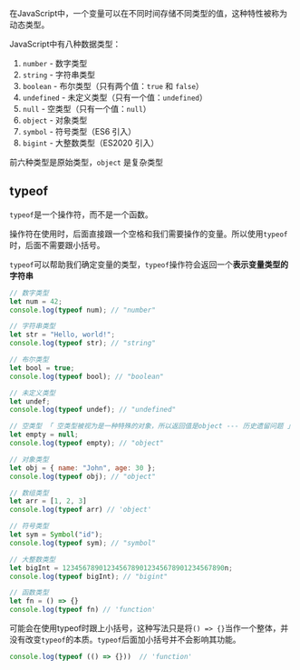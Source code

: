 在JavaScript中，一个变量可以在不同时间存储不同类型的值，这种特性被称为动态类型。

JavaScript中有八种数据类型：

1. `number` - 数字类型
2. `string` - 字符串类型
3. `boolean` - 布尔类型（只有两个值：`true` 和 `false`）
4. `undefined` - 未定义类型（只有一个值：`undefined`）
5. `null` - 空类型（只有一个值：`null`）
6. `object` - 对象类型
7. `symbol` - 符号类型（ES6 引入）
8. `bigint` - 大整数类型（ES2020 引入）

前六种类型是原始类型，`object` 是复杂类型



## typeof 

`typeof`是一个操作符，而不是一个函数。

操作符在使用时，后面直接跟一个空格和我们需要操作的变量。所以使用`typeof`时，后面不需要跟小括号。

`typeof`可以帮助我们确定变量的类型，`typeof`操作符会返回一个**表示变量类型的字符串**

```js
// 数字类型
let num = 42;
console.log(typeof num); // "number"

// 字符串类型
let str = "Hello, world!";
console.log(typeof str); // "string"

// 布尔类型
let bool = true;
console.log(typeof bool); // "boolean"

// 未定义类型
let undef;
console.log(typeof undef); // "undefined"

// 空类型 「 空类型被视为是一种特殊的对象，所以返回值是object --- 历史遗留问题 」
let empty = null;
console.log(typeof empty); // "object"

// 对象类型
let obj = { name: "John", age: 30 };
console.log(typeof obj); // "object"

// 数组类型
let arr = [1, 2, 3]
console.log(typeof arr) // 'object'

// 符号类型
let sym = Symbol("id");
console.log(typeof sym); // "symbol"

// 大整数类型
let bigInt = 1234567890123456789012345678901234567890n;
console.log(typeof bigInt); // "bigint"

// 函数类型
let fn = () => {}
console.log(typeof fn) // 'function'
```



可能会在使用typeof时跟上小括号，这种写法只是将`() => {}`当作一个整体，并没有改变`typeof`的本质。`typeof`后面加小括号并不会影响其功能。

```js
console.log(typeof (() => {}))  // 'function'
```

